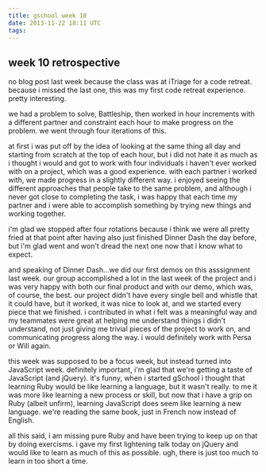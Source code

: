 ```yaml
---
title: gschool week 10
date: 2013-11-22 18:11 UTC
tags:
---
```


<h2>week 10 retrospective</h2>

no blog post last week because the class was at iTriage for a code retreat.  because i missed the last one, this was my first code retreat experience.  pretty interesting.

we had a problem to solve, Battleship, then worked in hour increments with a different partner and constraint each hour to make progress on the problem.  we went through four iterations of this.  

at first i was put off by the idea of looking at the same thing all day and starting from scratch at the top of each hour, but i did not hate it as much as i thought i would and got to work with four individuals i haven't ever worked with on a project, which was a good experience.  with each partner i worked with, we made progress in a slightly different way.  i enjoyed seeing the different approaches that people take to the same problem, and although i never got close to completing the task, i was happy that each time my partner and i were able to accomplish something by trying new things and working together.

i'm glad we stopped after four rotations because i think we were all pretty fried at that point after having also just finished Dinner Dash the day before, but i'm glad went and won't dread the next one now that i know what to expect.

and speaking of Dinner Dash...we did our first demos on this asssignment last week.  our group accomplished a lot in the last week of the project and i was very happy with both our final product and with our demo, which was, of course, the best.  our project didn't have every single bell and whistle that it could have, but it worked, it was nice to look at, and we started every piece that we finished.  i contributed in what i felt was a meaningful way and my teammates were great at helping me understand things i didn't understand, not just giving me trivial pieces of the project to work on, and communicating progress along the way.  i would definitely work with Persa or Will again.

this week was supposed to be a focus week, but instead turned into JavaScript week.  definitely important, i'm glad that we're getting a taste of JavaScript (and jQuery).  it's funny, when i started gSchool i thought that learning Ruby would be like learning a language, but it wasn't really.  to me it was more like learning a new process or skill, but now that i have a grip on Ruby (albeit unfirm), learning JavaScript does seem like learning a new language.  we're reading the same book, just in French now instead of English.

all this said, i am missing pure Ruby and have been trying to keep up on that by doing exercisms.  i gave my first lightening talk today on jQuery and would like to learn as much of this as possible.  ugh, there is just too much to learn in too short a time.
